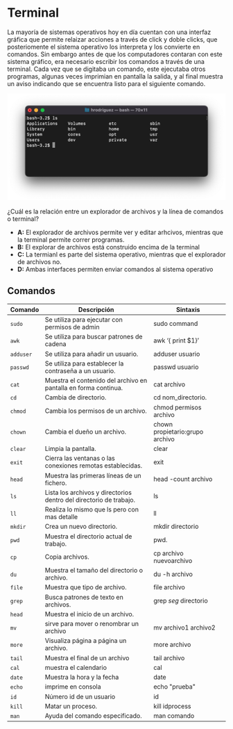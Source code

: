 # Terminal

La mayoría de sistemas operativos hoy en día cuentan con una interfaz gráfica que permite relaizar acciones a través de click y doble clicks, que posteriomente el sistema operativo los interpreta y los convierte en comandos. Sin embargo antes de que los computadores contaran con este sistema gráfico, era necesario escribir los comandos a través de una terminal. Cada vez que se digitaba un comando, este ejecutaba otros programas, algunas veces imprimian en pantalla la salida, y al final muestra un aviso indicando que se encuentra listo para el siguiente comando.

![Terminal](images/terminal.png)

¿Cuál es la relación entre un explorador de archivos y la línea de comandos o terminal?
- **A:** El explorador de archivos permite ver y editar arhcivos, mientras que la terminal permite correr programas.
- **B:** El explorar de archivos está construido encima de la terminal
- **C:** La termianl es parte del sistema operativo, mientras que el explorador de archivos no.
- **D:** Ambas interfaces permiten enviar comandos al sistema operativo

## Comandos

|Comando| Descripción | Sintaxis |
|---------|-------------|----------|
|`sudo`| Se utiliza para ejecutar con permisos de admin | sudo command |
|`awk`|Se utiliza para buscar patrones de cadena|awk ‘{ print $1}’
|`adduser`|Se utiliza para añadir un usuario.|adduser usuario
|`passwd`|Se utiliza para establecer la contraseña a un usuario.|passwd usuario
|`cat`|Muestra el contenido del archivo en pantalla en forma continua.|cat archivo
|`cd`|Cambia de directorio.|cd nom_directorio.
|`chmod`|Cambia los permisos de un archivo.|chmod permisos archivo
|`chown`|Cambia el dueño un archivo.|chown propietario:grupo archivo
|`clear`|Limpia la pantalla.|clear
|`exit`|Cierra las ventanas o las conexiones remotas establecidas.|exit
|`head`|Muestra las primeras líneas de un fichero.|head -count archivo
|`ls`|Lista los archivos y directorios dentro del directorio de trabajo.|ls
|`ll`|Realiza lo mismo que ls pero con mas detalle|ll
|`mkdir`|Crea un nuevo directorio.|mkdir directorio
|`pwd`|Muestra el directorio actual de trabajo.|pwd.
|`cp`|Copia archivos.|cp archivo nuevoarchivo
|`du`|Muestra el tamaño del directorio o archivo.|du -h archivo
|`file`|Muestra que tipo de archivo.|file archivo
|`grep`|Busca patrones de texto en archivos.|grep *seg* directorio
|`head`|Muestra el inicio de un archivo.
|`mv`|sirve para mover o renombrar un archivo|mv archivo1 archivo2
|`more`|Visualiza página a página un archivo.|more archivo
|`tail`|Muestra el final de un archivo|tail archivo
|`cal`|muestra el calendario|cal
|`date`|Muestra la hora y la fecha|date
|`echo`|imprime en consola|echo "prueba"
|`id`|Número id de un usuario|id
|`kill`|Matar un proceso.|kill idprocess
|`man`|Ayuda del comando especificado.|man comando
